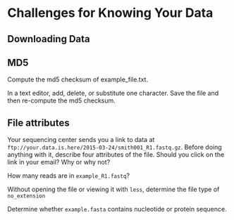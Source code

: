 # Challenges for Knowing Your Data

## Downloading Data

## MD5

Compute the md5 checksum of example_file.txt.

In a text editor, add, delete, or substitute one character. Save the file and then re-compute the md5 checksum.

## File attributes

Your sequencing center sends you a link to data at `ftp://your.data.is.here/2015-03-24/smith001_R1.fastq.gz`. Before doing anything with it, describe four attributes of the file. Should you click on the link in your email? Why or why not?

How many reads are in `example_R1.fastq`?

Without opening the file or viewing it with `less`, determine the file type of `no_extension`

Determine whether `example.fasta` contains nucleotide or protein sequence.
